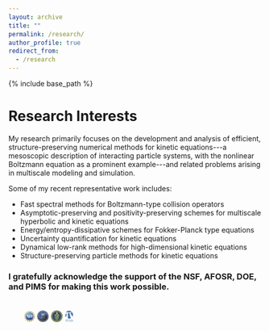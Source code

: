 ```yaml
---
layout: archive
title: ""
permalink: /research/
author_profile: true
redirect_from:
  - /research
---
```


{% include base_path %}

Research Interests
======
My research primarily focuses on the development and analysis of efficient, structure-preserving numerical methods for kinetic equations---a mesoscopic description of interacting particle systems, with the nonlinear Boltzmann equation as a prominent example---and related problems arising in multiscale modeling and simulation. 

Some of my recent representative work includes:
* Fast spectral methods for Boltzmann-type collision operators
* Asymptotic-preserving and positivity-preserving schemes for multiscale hyperbolic and kinetic equations
* Energy/entropy-dissipative schemes for Fokker-Planck type equations
* Uncertainty quantification for kinetic equations
* Dynamical low-rank methods for high-dimensional kinetic equations
* Structure-preserving particle methods for kinetic equations


### I gratefully acknowledge the support of the NSF, AFOSR, DOE, and PIMS for making this work possible.

<img src="/images/funding.png" width="100px" alt="" style="horizontal-align:middle;margin:20px 30px" />
